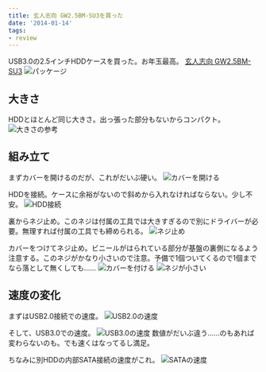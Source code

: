 ```yaml
---
title: 玄人志向 GW2.5BM-SU3を買った
date: '2014-01-14'
tags:
- review
---
```


USB3.0の2.5インチHDDケースを買った。お年玉最高。
[玄人志向 GW2.5BM-SU3](http://www.kuroutoshikou.com/modules/display/?iid=1501)
![パッケージ](2014/gw2-5bm-su3-01.jpg)

## 大きさ
HDDとほとんど同じ大きさ。出っ張った部分もないからコンパクト。
![大きさの参考](2014/gw2-5bm-su3-02.jpg)


## 組み立て
まずカバーを開けるのだが、これがだいぶ硬い。
![カバーを開ける](2014/gw2-5bm-su3-03.jpg)

HDDを接続。ケースに余裕がないので斜めから入れなければならない。少し不安。
![HDD接続](2014/gw2-5bm-su3-04.jpg)


裏からネジ止め。このネジは付属の工具では大きすぎるので別にドライバーが必要。無理すれば付属の工具でも締められる。
![ネジ止め](2014/gw2-5bm-su3-05.jpg)

カバーをつけてネジ止め。ビニールがはられている部分が基盤の裏側になるよう注意する。このネジがかなり小さいので注意。予備で1個ついてくるので1個までなら落として無くしても……
![カバーを付ける](2014/gw2-5bm-su3-06.jpg)
![ネジが小さい](2014/gw2-5bm-su3-07.jpg)

## 速度の変化
まずはUSB2.0接続での速度。
![USB2.0の速度](2014/gw2-5bm-su3-08.jpg)


そして、USB3.0での速度。
![USB3.0の速度](2014/gw2-5bm-su3-09.jpg)
数値がだいぶ違う……のもあれば変わらないのも。でも速くはなってるし満足。


ちなみに別HDDの内部SATA接続の速度がこれ。
![SATAの速度](2014/gw2-5bm-su3-10.jpg)
